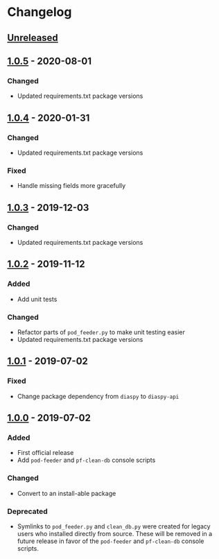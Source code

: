 # Changelog

## [Unreleased]

## [1.0.5] - 2020-08-01
### Changed
- Updated requirements.txt package versions

## [1.0.4] - 2020-01-31
### Changed
- Updated requirements.txt package versions
### Fixed
- Handle missing fields more gracefully

## [1.0.3] - 2019-12-03
### Changed
- Updated requirements.txt package versions

## [1.0.2] - 2019-11-12
### Added
- Add unit tests
### Changed
- Refactor parts of `pod_feeder.py` to make unit testing easier
- Updated requirements.txt package versions

## [1.0.1] - 2019-07-02
### Fixed
- Change package dependency from `diaspy` to `diaspy-api`

## [1.0.0] - 2019-07-02
### Added
- First official release
- Add `pod-feeder` and `pf-clean-db` console scripts

### Changed
- Convert to an install-able package

### Deprecated
- Symlinks to `pod_feeder.py` and `clean_db.py` were created for legacy users who
  installed directly from source. These will be removed in a future release in favor of
  the `pod-feeder` and `pf-clean-db` console scripts.

[Unreleased]: https://gitlab.com/brianodonnell/pod_feeder_v2/compare/1.0.2...master
[1.0.0]: https://gitlab.com/brianodonnell/pod_feeder_v2/-/tags/1.0.0
[1.0.1]: https://gitlab.com/brianodonnell/pod_feeder_v2/compare/1.0.0...1.0.1
[1.0.2]: https://gitlab.com/brianodonnell/pod_feeder_v2/compare/1.0.1...1.0.2
[1.0.3]: https://gitlab.com/brianodonnell/pod_feeder_v2/compare/1.0.2...1.0.3
[1.0.4]: https://gitlab.com/brianodonnell/pod_feeder_v2/compare/1.0.3...1.0.4
[1.0.5]: https://gitlab.com/brianodonnell/pod_feeder_v2/compare/1.0.4...1.0.5
